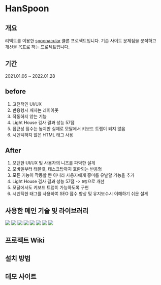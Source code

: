 # HanSpoon

## 개요
리액트를 이용한 [spoonacular](https://spoonacular.com/) 클론 프로젝트입니다.
기존 사이트 문제점을 분석하고 개선을 목표로 하는 프로젝트입니다.

## 기간
2021.01.06 ~ 2022.01.28

## before
1. 고전적인 UI/UX
2. 반응형시 깨지는 레이아웃
3. 작동하지 않는 기능
4. Light House 검사 결과 성능 57점
5. 접근성 점수는 높지만 실제로 모달에서 키보드 트랩이 되지 않음
6. 시멘틱하지 않은 HTML 태그 사용

## After
1. 모던한 UI/UX 및 사용자의 니즈를 파악한 설계
2. 모바일부터 태블릿, 데스크탑까지 호환되는 반응형
3. 모든 기능이 작동할 뿐 아니라 사용자에게 흥미를 유발할 기능을 추가
4. Light House 검사 결과 성능 57점 -> `0점`으로 개선
5. 모달에서도 키보드 트랩이 가능하도록 구현
6. 시멘틱한 태그를 사용하여 SEO 점수 향상 및 유지보수시 이해하기 쉬운 설계


## 사용한 메인 기술 및 라이브러리
<img src="https://img.shields.io/badge/html-E34F26?style=for-the-badge&logo=html5&logoColor=white"> <img src="https://img.shields.io/badge/css-1572B6?style=for-the-badge&logo=css3&logoColor=white"> <img src="https://img.shields.io/badge/javascript-F7DF1E?style=for-the-badge&logo=javascript&logoColor=black"> <img src="https://img.shields.io/badge/react(cra)-61DAFB?style=for-the-badge&logo=react&logoColor=black"> <img src="https://img.shields.io/badge/sass-CC6699?style=for-the-badge&logo=sass&logoColor=black"> <img src="https://img.shields.io/badge/firebase-FFCA28?style=for-the-badge&logo=firebase&logoColor=black"> <img src="https://img.shields.io/badge/firestore-FFCA28?style=for-the-badge&logo=firebase&logoColor=black"> <img src="https://img.shields.io/badge/webpack-8DD6F9?style=for-the-badge&logo=webpack&logoColor=black">

## 프로젝트 Wiki


## 설치 방법

## 데모 사이트

